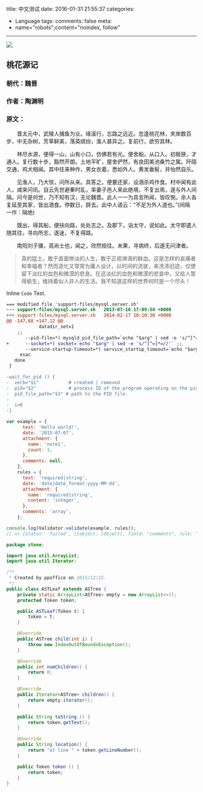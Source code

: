 title: 中文测试
date: 2016-01-31 21:55:37
categories:
- Language
tags:
comments: false
meta:
- name="robots";content="noindex, follow"
---
![](/hexo-theme-hueman/gallery/china-great-wall.jpg "")
## 桃花源记
### 朝代：魏晋
### 作者：陶渊明
### 原文：
　　晋太元中，武陵人捕鱼为业。缘溪行，忘路之远近。忽逢桃花林，夹岸数百步，中无杂树，芳草鲜美，落英缤纷，渔人甚异之。复前行，欲穷其林。

　　林尽水源，便得一山，山有小口，仿佛若有光。便舍船，从口入。初极狭，才通人。复行数十步，豁然开朗。土地平旷，屋舍俨然，有良田美池桑竹之属。阡陌交通，鸡犬相闻。其中往来种作，男女衣着，悉如外人。黄发垂髫，并怡然自乐。

　　见渔人，乃大惊，问所从来。具答之。便要还家，设酒杀鸡作食。村中闻有此人，咸来问讯。自云先世避秦时乱，率妻子邑人来此绝境，不复出焉，遂与外人间隔。问今是何世，乃不知有汉，无论魏晋。此人一一为具言所闻，皆叹惋。余人各复延至其家，皆出酒食。停数日，辞去。此中人语云：“不足为外人道也。”(间隔 一作：隔绝)

　　既出，得其船，便扶向路，处处志之。及郡下，诣太守，说如此。太守即遣人随其往，寻向所志，遂迷，不复得路。

　　南阳刘子骥，高尚士也，闻之，欣然规往。未果，寻病终，后遂无问津者。

> 真的猛士，敢于直面惨淡的人生，敢于正视淋漓的鲜血。这是怎样的哀痛者和幸福者？然而造化又常常为庸人设计，以时间的流驶，来洗涤旧迹，仅使留下淡红的血色和微漠的悲哀。在这淡红的血色和微漠的悲哀中，又给人暂得偷生，维持着似人非人的生活。我不知道这样的世界何时是一个尽头！
>

Inline `Code` Test.

```diff
=== modified file 'support-files/mysql.server.sh'
--- support-files/mysql.server.sh   2013-07-16 17:09:54 +0000
+++ support-files/mysql.server.sh   2014-02-17 10:10:30 +0000
@@ -147,68 +147,12 @@
            datadir_set=1
    ;;
       --pid-file=*) mysqld_pid_file_path=`echo "$arg" | sed -e 's/^[^=]*=//'` ;;
+      --socket=*) socket=`echo "$arg" | sed -e 's/^[^=]*=//'` ;;
       --service-startup-timeout=*) service_startup_timeout=`echo "$arg" | sed -e 's/^[^=]*=//'` ;;
     esac
   done
 }

-wait_for_pid () {
-  verb="$1"           # created | removed
-  pid="$2"            # process ID of the program operating on the pid-file
-  pid_file_path="$3" # path to the PID file.
-
-  i=0
-}
```

```js
var example = {
      text: 'Hello world!',
      date: '2015-07-07',
      attachment: {
        name: 'note1',
        count: 1,
      },
      comments: null,
    },
    rules = {
      text: 'required|string',
      date: 'date|date_format:yyyy-MM-dd',
      attachment: {
        name: 'required|string',
        content: 'integer',
      },
      comments: 'array',
    };

console.log(Validator.validate(example, rules));
// => {status: 'failed', [{object: [Object], field: "comments", rule: "array"}]}
```

```java
package stone;

import java.util.ArrayList;
import java.util.Iterator;

/**
 * Created by ppoffice on 2015/12/15.
 */
public class ASTLeaf extends ASTree {
    private static ArrayList<ASTree> empty = new ArrayList<>();
    protected Token token;

    public ASTLeaf(Token t) {
        token = t;
    }

    @Override
    public ASTree child(int i) {
        throw new IndexOutOfBoundsException();
    }

    @Override
    public int numChildren() {
        return 0;
    }

    @Override
    public Iterator<ASTree> children() {
        return empty.iterator();
    }

    public String toString () {
        return token.getText();
    }

    @Override
    public String location() {
        return "at line " + token.getLineNumber();
    }

    public Token token () {
        return token;
    }
}
```